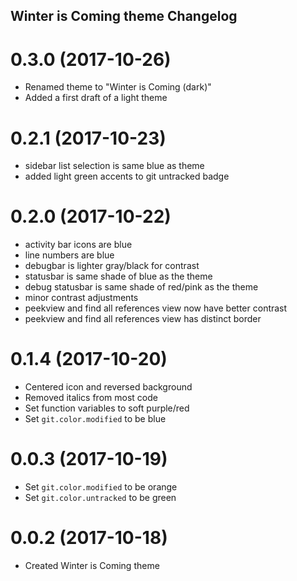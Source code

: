 ## Winter is Coming theme Changelog

<a name="0.3.0"></a>
# 0.3.0 (2017-10-26)

* Renamed theme to "Winter is Coming (dark)"
* Added a first draft of a light theme

<a name="0.2.1"></a>
# 0.2.1 (2017-10-23)

* sidebar list selection is same blue as theme
* added light green accents to git untracked badge

<a name="0.2.0"></a>
# 0.2.0 (2017-10-22)

* activity bar icons are blue
* line numbers are blue
* debugbar is lighter gray/black for contrast
* statusbar is same shade of blue as the theme
* debug statusbar is same shade of red/pink as the theme
* minor contrast adjustments
* peekview and find all references view now have better contrast
* peekview and find all references view has distinct border

<a name="0.1.4"></a>
# 0.1.4 (2017-10-20)

* Centered icon and reversed background
* Removed italics from most code
* Set function variables to soft purple/red
* Set `git.color.modified` to be blue

<a name="0.0.3"></a>
# 0.0.3 (2017-10-19)

* Set `git.color.modified` to be orange
* Set `git.color.untracked` to be green

<a name="0.0.2"></a>
# 0.0.2 (2017-10-18)

* Created Winter is Coming theme

